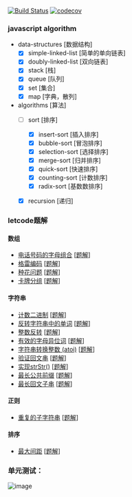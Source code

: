 
[![Build Status](https://travis-ci.com/senola/algorithm.svg?branch=dev)](https://travis-ci.com/senola/algorithm)
[![codecov](https://codecov.io/gh/senola/algorithm/branch/dev/graph/badge.svg)](https://codecov.io/gh/senola/algorithm)

### javascript algorithm 

- data-structures [数据结构]
  - [x] simple-linked-list [简单的单向链表]
  - [x] doubly-linked-list [双向链表]
  - [x] stack [栈] 
  - [x] queue [队列] 
  - [x] set [集合] 
  - [x] map [字典，散列] 
- algorithms [算法]
  - [ ] sort [排序]
    - [x] insert-sort [插入排序]
    - [x] bubble-sort [冒泡排序]
    - [x] selection-sort [选择排序]
    - [x] merge-sort [归并排序]
    - [x] quick-sort [快速排序]
    - [x] counting-sort [计数排序]
    - [x] radix-sort [基数数排序]
  - [x] recursion [递归]


### letcode题解

#### 数组

- [电话号码的字母组合](https://leetcode-cn.com/problems/letter-combinations-of-a-phone-number/) \[[题解](./src/leetcode/array/17-letter-combinations-phone-num.ts)\]
- [格雷编码](https://leetcode-cn.com/problems/gray-code/) \[[题解](./src/leetcode/array/89-gray-code.ts)\]
- [种花问题](https://leetcode-cn.com/problems/can-place-flowers/) \[[题解](./src/leetcode/array/605-can-place-flowers.ts)\]
- [卡牌分组](https://leetcode-cn.com/problems/x-of-a-kind-in-a-deck-of-cards/) \[[题解](./src/leetcode/array/89-gray-code.ts)\]

#### 字符串

- [计数二进制](https://leetcode-cn.com/problems/count-binary-substrings/)  \[[题解](./src/leetcode/string/696-count-binary-substrings.ts)\]
- [反转字符串中的单词](https://leetcode-cn.com/problems/reverse-words-in-a-string-iii) \[[题解](./src/leetcode/string/557-reverse-string.ts)\] 
- [整数反转](https://leetcode-cn.com/problems/reverse-integer/) \[[题解](./src/leetcode/string/007-reverse-integer.ts)\]
- [有效的字母异位词](https://leetcode-cn.com/problems/valid-anagram/) \[[题解](./src/leetcode/string/242-valid-anagram.ts)\]
- [字符串转换整数 (atoi)](https://leetcode-cn.com/problems/string-to-integer-atoi/) \[[题解](./src/leetcode/string/008-string-to-integer-atoi.ts)\]
- [验证回文串](https://leetcode-cn.com/problems/valid-palindrome/) \[[题解](./src/leetcode/string/125-valid-palindrome.ts)\]
- [实现strStr()](https://leetcode-cn.com/problems/implement-strstr/) \[[题解](./src/leetcode/string/028-implement-strstr.ts)\]
- [最长公共前缀](https://leetcode-cn.com/problems/longest-common-prefix/) \[[题解](./src/leetcode/string/014-longest-common-prefix.ts)\]
- [最长回文子串](https://leetcode-cn.com/problems/longest-palindromic-substring/) \[[题解](./src/leetcode/string/005-longest-palindromic-substring.ts)\] 

#### 正则

- [重复的子字符串](https://leetcode-cn.com/problems/repeated-substring-pattern/) \[[题解](./src/leetcode/regex/014-longest-common-prefix.ts)\]

#### 排序

- [最大间距](https://leetcode-cn.com/problems/maximum-gap/) \[[题解](./src/leetcode/sort/164-maximum-gap.ts)\]


### 单元测试：

![image](https://user-images.githubusercontent.com/6022948/58798175-83d97a00-8634-11e9-9997-02264efa9a27.png)

